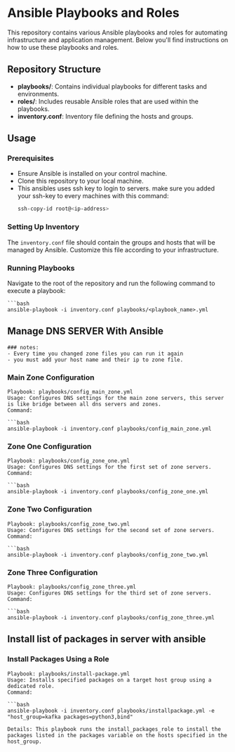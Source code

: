 # Ansible Playbooks and Roles

This repository contains various Ansible playbooks and roles for automating infrastructure and application management. Below you'll find instructions on how to use these playbooks and roles.

## Repository Structure

- **playbooks/**: Contains individual playbooks for different tasks and environments.
- **roles/**: Includes reusable Ansible roles that are used within the playbooks.
- **inventory.conf**: Inventory file defining the hosts and groups.

## Usage

### Prerequisites

- Ensure Ansible is installed on your control machine.
- Clone this repository to your local machine.
- This ansibles uses ssh key to login to servers. make sure you added your ssh-key to every machines with this command:
    ```bash 
    ssh-copy-id root@<ip-address>

### Setting Up Inventory

The `inventory.conf` file should contain the groups and hosts that will be managed by Ansible. Customize this file according to your infrastructure.

### Running Playbooks

Navigate to the root of the repository and run the following command to execute a playbook:

    ```bash
    ansible-playbook -i inventory.conf playbooks/<playbook_name>.yml




## Manage DNS SERVER With Ansible
    ### notes:
    - Every time you changed zone files you can run it again
    - you must add your host name and their ip to zone file. 
    
### Main Zone Configuration
    Playbook: playbooks/config_main_zone.yml
    Usage: Configures DNS settings for the main zone servers, this server is like bridge between all dns servers and zones.
    Command:

    ```bash
    ansible-playbook -i inventory.conf playbooks/config_main_zone.yml

### Zone One Configuration

    Playbook: playbooks/config_zone_one.yml
    Usage: Configures DNS settings for the first set of zone servers.
    Command:

    ```bash
    ansible-playbook -i inventory.conf playbooks/config_zone_one.yml

### Zone Two Configuration

    Playbook: playbooks/config_zone_two.yml
    Usage: Configures DNS settings for the second set of zone servers.
    Command:

    ```bash
    ansible-playbook -i inventory.conf playbooks/config_zone_two.yml

### Zone Three Configuration

    Playbook: playbooks/config_zone_three.yml
    Usage: Configures DNS settings for the third set of zone servers.
    Command:

    ```bash
    ansible-playbook -i inventory.conf playbooks/config_zone_three.yml



## Install list of packages in server with ansible 

### Install Packages Using a Role

    Playbook: playbooks/install-package.yml
    Usage: Installs specified packages on a target host group using a dedicated role.
    Command:

    ```bash
    ansible-playbook -i inventory.conf playbooks/installpackage.yml -e "host_group=kafka packages=python3,bind"

    Details: This playbook runs the install_packages_role to install the packages listed in the packages variable on the hosts specified in the host_group.